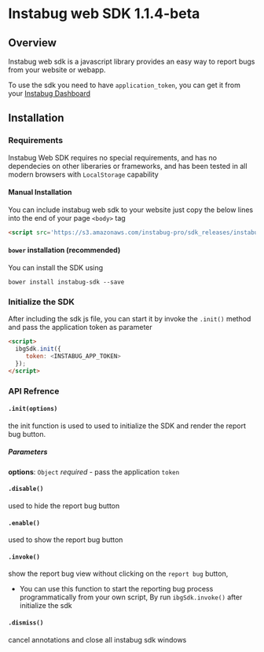 # Instabug web SDK 1.1.4-beta
## Overview
Instabug web sdk is a javascript library provides an easy way to report bugs from your website or webapp.

To use the sdk you need to have `application_token`, you  can get it from your [Instabug Dashboard](https://dashboard.instabug.com)

## Installation
### Requirements
Instabug Web SDK requires no special requirements, and has no dependecies on other liberaries or frameworks, and has been tested in all modern browsers with `LocalStorage` capability

#### Manual Installation
You can include instabug web sdk to your website just copy the below lines into the end of your page `<body>` tag
```html
<script src='https://s3.amazonaws.com/instabug-pro/sdk_releases/instabugsdk-1.1.4-beta.min.js'></script>
```
#### `bower` installation (recommended)
You can install the SDK using
```shell
bower install instabug-sdk --save
```
### Initialize the SDK
After including the sdk js file, you can start it by invoke the `.init()` method and pass the application token as parameter
```html
<script>
  ibgSdk.init({
     token: <INSTABUG_APP_TOKEN>
  });
</script>
```

### API Refrence

#### `.init(options)`
the init function is used to used to initialize the SDK and render the report bug button.
##### Parameters
**options**: `Object` _required_ -  pass the application `token`

#### `.disable()`
used to hide the report bug button

#### `.enable()`
used to show the report bug button

#### `.invoke()`
show the report bug view without clicking on the `report bug` button,

* You can use this function to start the reporting bug process programmatically from your own script,
By run `ibgSdk.invoke()` after initialize the sdk

#### `.dismiss()`
cancel annotations and close all instabug sdk windows
